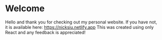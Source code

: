 # Welcome
Hello and thank you for checking out my personal website.
If you have not, it is available here: https://nicksiu.netlify.app
This was created using only React and any feedback is appreciated!

